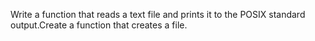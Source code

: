 Write a function that reads a text file and prints it to the POSIX standard output.Create a function that creates a file.

